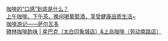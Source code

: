   
[咖啡的“口感”到底是什么？](http://www.dianyue.me/archives/222/nvj0cvr56vo6tk4h/)  
[上午咖啡、下午茶、晚间喝葡萄酒，享受健康品质生活~](http://www.dianyue.me/archives/648/nuo6o9k0kjwl4f3t/)  
[咖啡游记——萨尔瓦多](http://www.dianyue.me/archives/885/f7ietew1cjtrmivo/)  
[碑林咖啡韵味 | 星巴克（太白印象城店）&amp;上岛咖啡（劳动南路店）](http://www.dianyue.me/archives/928/fjnrxkkxswysikdi/)